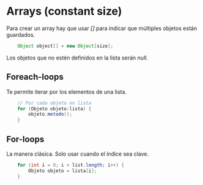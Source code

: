 # Arrays (constant size)

Para crear un array hay que usar *[]* para indicar que múltiples objetos están guardados.

```java
	Object object[] = new Object[size];
```

Los objetos que no estén definidos en la lista serán *null*.

## Foreach-loops

Te permite iterar por los elementos de una lista.
```java
	// Por cada objeto en lista
	for (Objeto objeto:lista) {
		objeto.metodo();
	}
```

## For-loops

La manera clásica. Solo usar cuando el índice sea clave.
```java
	for (int i = 0; i < list.length; i++) {
		Objeto objeto = lista[i];
	}
```